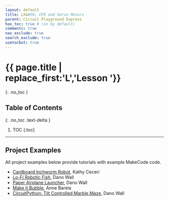 ```yaml
---
layout: default
title: LX&#58; CPX and Servo Motors
parent: Circuit Playground Express
has_toc: true # (on by default)
comments: true
nav_exclude: true
search_exclude: true
usetocbot: true
---
```

# {{ page.title | replace_first:'L','Lesson '}}
{: .no_toc }

## Table of Contents
{: .no_toc .text-delta }

1. TOC
{:toc}
---


## Project Examples

All project examples below provide tutorials with example MakeCode code.

- [Cardboard Inchworm Robot](https://learn.adafruit.com/Cardboard-Robot-Inchworm), Kathy Ceceri
- [Lo-Fi Robotic Fish](https://learn.adafruit.com/trash-robo-fish), Dano Wall
- [Paper Airplane Launcher](https://learn.adafruit.com/paper-airplane-launcher-with-CRICKIT), Dano Wall
- [Make it Bubble](https://learn.adafruit.com/make-it-bubble), Anne Barela
- [CircuitPython: Tilt Controlled Marble Maze](https://learn.adafruit.com/tilt-controlled-marble-maze), Dano Wall 
